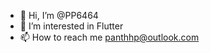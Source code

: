 - 👋 Hi, I’m @PP6464
- 👀 I’m interested in Flutter
- 📫 How to reach me panthhp@outlook.com

<!---
PP6464/PP6464 is a ✨ special ✨ repository because its `README.md` (this file) appears on your GitHub profile.
You can click the Preview link to take a look at your changes.
--->
